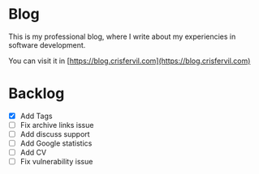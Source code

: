 # Blog
This is my professional blog, where I write about my experiencies in software development. 

You can visit it in [https://blog.crisfervil.com](https://blog.crisfervil.com)

# Backlog
- [x] Add Tags
- [ ] Fix archive links issue
- [ ] Add discuss support
- [ ] Add Google statistics
- [ ] Add CV
- [ ] Fix vulnerability issue